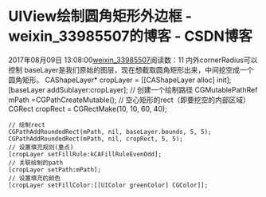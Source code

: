 # UIView绘制圆角矩形外边框 - weixin_33985507的博客 - CSDN博客
2017年08月09日 13:08:00[weixin_33985507](https://me.csdn.net/weixin_33985507)阅读数：11
内外cornerRadius可以控制
baseLayer是我们原始的图层，现在想截取圆角矩形出来，中间挖空成一个圆角矩形。
CAShapeLayer* cropLayer = [[CAShapeLayer alloc] init];
[baseLayer addSublayer:cropLayer];
// 创建一个绘制路径
CGMutablePathRef mPath =CGPathCreateMutable();
// 空心矩形的rect（即要挖空的内部区域）
CGRect cropRect = CGRectMake(10, 10, 60, 40);
```
// 绘制rect
CGPathAddRoundedRect(mPath, nil, baseLayer.bounds, 5, 5);
CGPathAddRoundedRect(mPath, nil, cropRect, 5, 5);
// 设置填充规则(重点)
[cropLayer setFillRule:kCAFillRuleEvenOdd];
// 关联绘制的path
[cropLayer setPath:mPath];
// 设置填充的颜色
[cropLayer setFillColor:[[UIColor greenColor] CGColor]];
```
